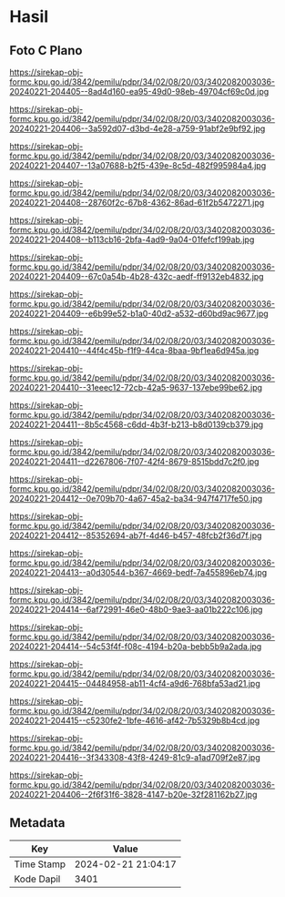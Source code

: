 # Hasil

## Foto C Plano

https://sirekap-obj-formc.kpu.go.id/3842/pemilu/pdpr/34/02/08/20/03/3402082003036-20240221-204405--8ad4d160-ea95-49d0-98eb-49704cf69c0d.jpg

https://sirekap-obj-formc.kpu.go.id/3842/pemilu/pdpr/34/02/08/20/03/3402082003036-20240221-204406--3a592d07-d3bd-4e28-a759-91abf2e9bf92.jpg

https://sirekap-obj-formc.kpu.go.id/3842/pemilu/pdpr/34/02/08/20/03/3402082003036-20240221-204407--13a07688-b2f5-439e-8c5d-482f995984a4.jpg

https://sirekap-obj-formc.kpu.go.id/3842/pemilu/pdpr/34/02/08/20/03/3402082003036-20240221-204408--28760f2c-67b8-4362-86ad-61f2b5472271.jpg

https://sirekap-obj-formc.kpu.go.id/3842/pemilu/pdpr/34/02/08/20/03/3402082003036-20240221-204408--b113cb16-2bfa-4ad9-9a04-01fefcf199ab.jpg

https://sirekap-obj-formc.kpu.go.id/3842/pemilu/pdpr/34/02/08/20/03/3402082003036-20240221-204409--67c0a54b-4b28-432c-aedf-ff9132eb4832.jpg

https://sirekap-obj-formc.kpu.go.id/3842/pemilu/pdpr/34/02/08/20/03/3402082003036-20240221-204409--e6b99e52-b1a0-40d2-a532-d60bd9ac9677.jpg

https://sirekap-obj-formc.kpu.go.id/3842/pemilu/pdpr/34/02/08/20/03/3402082003036-20240221-204410--44f4c45b-f1f9-44ca-8baa-9bf1ea6d945a.jpg

https://sirekap-obj-formc.kpu.go.id/3842/pemilu/pdpr/34/02/08/20/03/3402082003036-20240221-204410--31eeec12-72cb-42a5-9637-137ebe99be62.jpg

https://sirekap-obj-formc.kpu.go.id/3842/pemilu/pdpr/34/02/08/20/03/3402082003036-20240221-204411--8b5c4568-c6dd-4b3f-b213-b8d0139cb379.jpg

https://sirekap-obj-formc.kpu.go.id/3842/pemilu/pdpr/34/02/08/20/03/3402082003036-20240221-204411--d2267806-7f07-42f4-8679-8515bdd7c2f0.jpg

https://sirekap-obj-formc.kpu.go.id/3842/pemilu/pdpr/34/02/08/20/03/3402082003036-20240221-204412--0e709b70-4a67-45a2-ba34-947f4717fe50.jpg

https://sirekap-obj-formc.kpu.go.id/3842/pemilu/pdpr/34/02/08/20/03/3402082003036-20240221-204412--85352694-ab7f-4d46-b457-48fcb2f36d7f.jpg

https://sirekap-obj-formc.kpu.go.id/3842/pemilu/pdpr/34/02/08/20/03/3402082003036-20240221-204413--a0d30544-b367-4669-bedf-7a455896eb74.jpg

https://sirekap-obj-formc.kpu.go.id/3842/pemilu/pdpr/34/02/08/20/03/3402082003036-20240221-204414--6af72991-46e0-48b0-9ae3-aa01b222c106.jpg

https://sirekap-obj-formc.kpu.go.id/3842/pemilu/pdpr/34/02/08/20/03/3402082003036-20240221-204414--54c53f4f-f08c-4194-b20a-bebb5b9a2ada.jpg

https://sirekap-obj-formc.kpu.go.id/3842/pemilu/pdpr/34/02/08/20/03/3402082003036-20240221-204415--04484958-ab11-4cf4-a9d6-768bfa53ad21.jpg

https://sirekap-obj-formc.kpu.go.id/3842/pemilu/pdpr/34/02/08/20/03/3402082003036-20240221-204415--c5230fe2-1bfe-4616-af42-7b5329b8b4cd.jpg

https://sirekap-obj-formc.kpu.go.id/3842/pemilu/pdpr/34/02/08/20/03/3402082003036-20240221-204416--3f343308-43f8-4249-81c9-a1ad709f2e87.jpg

https://sirekap-obj-formc.kpu.go.id/3842/pemilu/pdpr/34/02/08/20/03/3402082003036-20240221-204406--2f6f31f6-3828-4147-b20e-32f281162b27.jpg


## Metadata

| Key        | Value               |
| ---------- | ------------------- |
| Time Stamp | 2024-02-21 21:04:17 |
| Kode Dapil | 3401                |



